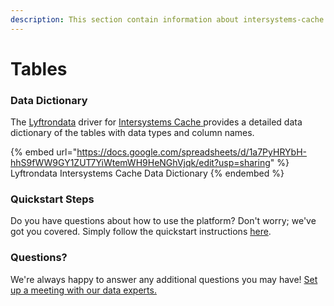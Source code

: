 ```yaml
---
description: This section contain information about intersystems-cache connector tables information
---
```


# Tables

### Data Dictionary

The [Lyftrondata](https://www.lyftrondata.com/) driver for [Intersystems Cache](https://www.lyftrondata.com/integration/intersystems-cache/)[ ](https://www.lyftrondata.com/integration/intersystems-cache/)provides a detailed data dictionary of the tables with data types and column names.

{% embed url="https://docs.google.com/spreadsheets/d/1a7PyHRYbH-hhS9fWW9GY1ZUT7YiWtemWH9HeNGhVjqk/edit?usp=sharing" %}
Lyftrondata Intersystems Cache Data Dictionary
{% endembed %}

### Quickstart Steps

Do you have questions about how to use the platform? Don't worry; we've got you covered. Simply follow the quickstart instructions [here](../../../../quickstart-steps.md).

### Questions? <a href="#questions" id="questions"></a>

We're always happy to answer any additional questions you may have! [Set up a meeting with our data experts.](https://www.lyftrondata.com/book-a-meeting/)

